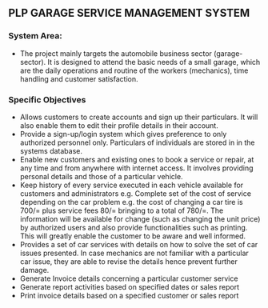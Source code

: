 ## PLP GARAGE SERVICE MANAGEMENT SYSTEM

### System Area: 
- The project mainly targets the automobile business sector (garage-sector). It is designed to attend the basic needs of a small garage, which are the daily operations and routine of the workers (mechanics), time handling and customer satisfaction.

### Specific Objectives
-	Allows customers to create accounts and sign up their particulars. It will also enable them to edit their profile details in their account.
-	Provide a sign-up/login system which gives preference to only authorized personnel only. Particulars of individuals are stored in in the systems database.
-	Enable new customers and existing ones to book a service or repair, at any time and from anywhere with internet access. It involves providing personal details and those of a particular vehicle.
-	Keep history of every service executed in each vehicle available for customers and administrators e.g.  Complete set of the cost of service depending on the car problem e.g. the cost of changing a car tire is 700/= plus service fees 80/= bringing to a total of 780/=. The information will be available for change (such as changing the unit price) by authorized users and also provide functionalities such as printing. This will greatly enable the customer to be aware and well informed.
-	Provides a set of car services with details on how to solve the set of car issues presented. In case mechanics are not familiar with a particular car issue, they are able to revise the details hence prevent further damage.
-	Generate Invoice details concerning  a particular customer service
-	Generate report activities based on specified dates or sales report
-	Print invoice details based on a specified customer or sales report